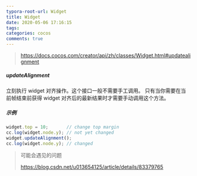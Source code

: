 ```yaml
---
typora-root-url: Widget
title: Widget
date: 2020-05-06 17:16:15
tags:
categories: cocos
comments: true
---
```




> https://docs.cocos.com/creator/api/zh/classes/Widget.html#updatealignment

##### updateAlignment

立刻执行 widget 对齐操作。这个接口一般不需要手工调用。 只有当你需要在当前帧结束前获得 widget 对齐后的最新结果时才需要手动调用这个方法。

##### 示例

```js
widget.top = 10;       // change top margin
cc.log(widget.node.y); // not yet changed
widget.updateAlignment();
cc.log(widget.node.y); // changed
```

> 可能会遇见的问题
>
> https://blog.csdn.net/u013654125/article/details/83379765